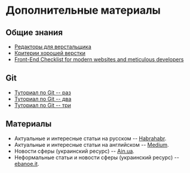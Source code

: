 # Дополнительные материалы

## Общие знания

* [Редакторы для верстальщика](https://htmlacademy.ru/blog/40-editors-for-the-coders)
* [Критерии хорошей верстки](https://github.com/thedaviddias/Front-End-Checklist)
* [Front-End Checklist for modern websites and meticulous developers](https://github.com/thedaviddias/Front-End-Checklist)

## Git

* [Туториал по Git -- раз](https://githowto.com/ru)
* [Туториал по Git -- два](https://proglib.io/p/git-for-half-an-hour/)
* [Туториал по Git -- три](https://try.github.io/levels/1/challenges/1)

## Материалы

* Актуальные и интересные статьи на русском -- [Habrahabr](https://habrahabr.ru/).
* Актуальные и интересные статьи на английском -- [Medium](https://medium.com).
* Новости сферы (украинский ресурс) -- [Ain.ua](https://ain.ua/).
* Неформальные статьи и новости сферы (украинский ресурс) -- [ebanoe.it](https://ebanoe.it/).